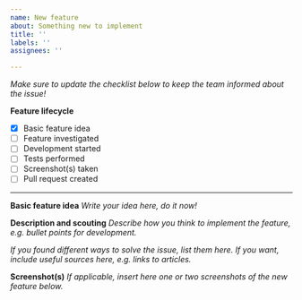 ```yaml
---
name: New feature
about: Something new to implement
title: ''
labels: ''
assignees: ''

---
```


_Make sure to update the checklist below to keep the team informed about the issue!_

**Feature lifecycle**
- [x] Basic feature idea
- [ ] Feature investigated
- [ ] Development started
- [ ] Tests performed
- [ ] Screenshot(s) taken
- [ ] Pull request created

---

**Basic feature idea**
_Write your idea here, do it now!_ 

**Description and scouting**
_Describe how you think to implement the feature, e.g. bullet points for development._

_If you found different ways to solve the issue, list them here. If you want, include useful sources here, e.g. links to articles._

**Screenshot(s)**
_If applicable, insert here one or two screenshots of the new feature below._
